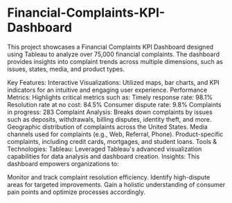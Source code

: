 # Financial-Complaints-KPI-Dashboard
This project showcases a Financial Complaints KPI Dashboard designed using Tableau to analyze over 75,000 financial complaints. The dashboard provides insights into complaint trends across multiple dimensions, such as issues, states, media, and product types.

Key Features:
Interactive Visualizations: Utilized maps, bar charts, and KPI indicators for an intuitive and engaging user experience.
Performance Metrics: Highlights critical metrics such as:
Timely response rate: 98.1%
Resolution rate at no cost: 84.5%
Consumer dispute rate: 9.8%
Complaints in progress: 283
Complaint Analysis:
Breaks down complaints by issues such as deposits, withdrawals, billing disputes, identity theft, and more.
Geographic distribution of complaints across the United States.
Media channels used for complaints (e.g., Web, Referral, Phone).
Product-specific complaints, including credit cards, mortgages, and student loans.
Tools & Technologies:
Tableau: Leveraged Tableau's advanced visualization capabilities for data analysis and dashboard creation.
Insights:
This dashboard empowers organizations to:

Monitor and track complaint resolution efficiency.
Identify high-dispute areas for targeted improvements.
Gain a holistic understanding of consumer pain points and optimize processes accordingly.
